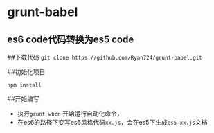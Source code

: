 # grunt-babel
es6 code代码转换为es5 code
-------------------------------------------------------
##下载代码
`git clone https://github.com/Ryan724/grunt-babel.git`

##初始化项目

`npm install`

##开始编写
- 执行`grunt wbcn` 开始运行自动化命令，
- 在es6的路径下变写es6风格代码`xx.js`，会在es5下生成`es5-xx.js`文档
